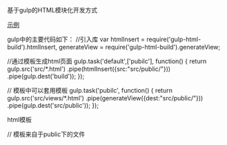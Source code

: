 基于gulp的HTML模块化开发方式


[示例](https://github.com/catezhao1985/gulp-html-build.git)

gulp中的主要代码如下：
//引入库
var htmlInsert = require('gulp-html-build').htmlInsert,
    generateView = require('gulp-html-build').generateView;

//通过模板生成html页面
gulp.task('default',['pubilc'], function() {
  return gulp.src('src/*.html')
    .pipe(htmlInsert({src:"src/public/"}))    
    .pipe(gulp.dest('build'));
});

// 模板中可以套用模板
gulp.task('pubilc', function() {
  return gulp.src('src/views/*.html')
    .pipe(generateView({dest:"src/public/"}))    
    .pipe(gulp.dest('src/public'));
});



html模板
<!DOCTYPE html>
<html lang="en">
<head>
    <title>Document</title>
	<meta charset="UTF-8">
    <meta http-equiv="X-UA-Compatible" content="IE=edge">
    <meta name="viewport" content="width=device-width, initial-scale=1">
</head>
<body>
    <div class="foot">
    	// 模板来自于public下的文件
    	<!--{{foot_toefl.html}}-->
    </div>
</body>
</html>
